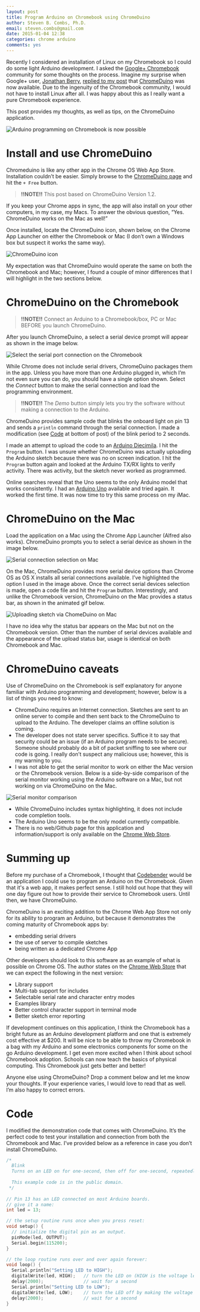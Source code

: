 ```yaml
---
layout: post
title: Program Arduino on Chromebook using ChromeDuino
author: Steven B. Combs, Ph.D.
email: steven.combs@gmail.com
date: 2015-01-04 12:38
categories: chrome arduino
comments: yes
---
```


Recently I considered an installation of Linux on my Chromebook so I could do some light Arduino development. I asked the [Google+ Chromebook](https://plus.google.com/communities/105678482604512626671) community for some thoughts on the process. Imagine my surprise when Google+ user, [Jonathan Berry](https://plus.google.com/102627348548612901975), [replied to my post](https://plus.google.com/118020098182159765872/posts/VMtHGSDRtze) that [ChromeDuino](http://goo.gl/tyXCNI) was now available. Due to the ingenuity of the Chromebook community, I would not have to install Linux after all. I was happy about this as I really want a pure Chromebook experience.

This post provides my thoughts, as well as tips, on the ChromeDuino application.

![Arduino programming on Chromebook is now possible](https://lh5.googleusercontent.com/-zy1Jd7vaAmU/VKmPqKpeGcI/AAAAAAABXgU/7bx0dDzxVNY/w640-h480-no/ardunio-chromebook.png)

# Install and use ChromeDuino
Chromeduino is like any other app in the Chrome OS Web App Store. Installation couldn’t be easier. Simply browse to the [ChromeDuino page](http://goo.gl/tyXCNI) and hit the `+ Free` button.

> **!!NOTE!!** This post based on ChromeDuino Version 1.2.

If you keep your Chrome apps in sync, the app will also install on your other computers, in my case, my Macs. To answer the obvious question, “Yes. ChromeDuino works on the Mac as well!”

Once installed, locate the ChromeDuino icon, shown below, on the Chrome App Launcher on either the Chromebook or Mac (I don’t own a Windows box but suspect it works the same way).

![ChromeDuino icon](https://lh4.googleusercontent.com/-2bWSbCm3_Gw/VKmPqIu-1aI/AAAAAAABXf8/luMNTTVMMNs/s145-no/chromeduino-logo.png)

My expectation was that ChromeDuino would operate the same on both the Chromebook and Mac; however, I found a couple of minor differences that I will highlight in the two sections below.

# ChromeDuino on the Chromebook

> **!!NOTE!!** Connect an Arduino to a Chromebook/box, PC or Mac BEFORE you launch ChromeDuino.

After you launch ChromeDuino, a select a serial device prompt will appear as shown in the image below.

![Select the serial port connection on the Chromebook](https://lh5.googleusercontent.com/-0lfDctG1ibY/VKmPq1tOLtI/AAAAAAABXgc/sh2FO8qXdC4/w935-h732-no/chromeduino-select-serial-chromebook.png)

While Chrome does not include serial drivers, ChromeDuino packages them in the app. Unless you have more than one Arduino plugged in, which I’m not even sure you can do, you should have a single option shown. Select the *Connect* button to make the serial connection and load the programming environment. 

> **!!NOTE!!** The *Demo* button simply lets you try the software without making a connection to the Arduino.

ChromeDuino provides sample code that blinks the onboard light on pin 13 and sends a `println` command through the serial connection. I made a modification (see [Code](#code) at bottom of post) of the blink period to 2 seconds.

I made an attempt to upload the code to an [Arduino Diecimila](http://arduino.cc/en/Main/ArduinoBoardDiecimila). I hit the `Program` button. I was unsure whether ChromeDuino was actually uploading the Arduino sketch because there was no on screen indication. I hit the `Program` button again and looked at the Arduino TX/RX lights to verify activity. There was activity, but the sketch never worked as programmed. 

Online searches reveal that the Uno seems to the only Arduino model that works consistently. I had an [Arduino Uno](http://www.amazon.com/gp/product/B006H06TVG/ref=as_li_ss_tl?ie=UTF8&camp=1789&creative=390957&creativeASIN=B006H06TVG&linkCode=as2&tag=bricinmypockb-20) available and tried again. It worked the first time. It was now time to try this same process on my iMac.

# ChromeDuino on the Mac
Load the application on a Mac using the Chrome App Launcher (Alfred also works). ChromeDuino prompts you to select a serial device as shown in the image below.

![Serial connection selection on Mac](https://lh6.googleusercontent.com/-tZ3-Mv9yuyQ/VKmPrOgvIPI/AAAAAAABXgg/MjoNLvyBZmM/w801-h722-no/chromeduino-select-serial-mac.png)

On the Mac, ChromeDuino provides more serial device options than Chrome OS as OS X installs all serial connections available. I’ve highlighted the option I used in the image above. Once the correct serial devices selection is made, open a code file and hit the `Program` button. Interestingly, and unlike the Chromebook version, ChromeDuino on the Mac provides a status bar, as shown in the animated gif below.

![Uploading sketch via ChomeDuino on Mac](https://lh4.googleusercontent.com/-ICck5syp85Y/VKmPr7M04pI/AAAAAAABXgk/6Jc8IB7IQcA/w640-h578-no/chromeduino-upload-sketch-mac.gif)

I have no idea why the status bar appears on the Mac but not on the Chromebook version. Other than the number of serial devices available and the appearance of the upload status bar, usage is identical on both Chromebook and Mac.

# ChromeDuino caveats
Use of ChromeDuino on the Chromebook is self explanatory for anyone familiar with Arduino programming and development; however, below is a list of things you need to know:

* ChromeDuino requires an Internet connection. Sketches are sent to an online server to compile and then sent back to the ChromeDuino to upload to the Arduino. The developer claims an offline solution is coming.
* The developer does not state server specifics. Suffice it to say that security could be an issue (if an Arduino program needs to be secure). Someone should probably do a bit of packet sniffing to see where our code is going. I really don’t suspect any malicious use; however, this is my warning to you.
* I was not able to get the serial monitor to work on either the Mac version or the Chromebook version. Below is a side-by-side comparison of the serial monitor working using the Arduino software on a Mac, but not working on via ChromeDuino on the Mac.

![Serial monitor comparison](https://lh3.googleusercontent.com/-U66Pa9Mrnlw/VKmPqee87tI/AAAAAAABXgQ/k_sHyM_aQ8Y/w1261-h605-no/arduino-chromeduino-serial-compare.png)

* While ChromeDuino includes syntax highlighting, it does not include code completion tools.
* The Arduino Uno seems to be the only model currently compatible.
* There is no web/Github page for this application and information/support is only available on the [Chrome Web Store](http://goo.gl/tyXCNI).

# Summing up
Before my purchase of a Chromebook, I thought that [Codebender](https://codebender.cc/) would be an application I could use to program an Arduino on the Chromebook. Given that it's a web app, it makes perfect sense. I still hold out hope that they will one day figure out how to provide their service to Chromebook users. Until then, we have ChromeDuino.

ChromeDuino is an exciting addition to the Chrome Web App Store not only for its ability to program an Arduino, but because it demonstrates the coming maturity of Chromebook apps by:

* embedding serial drivers
* the use of server to compile sketches
* being written as a dedicated Chrome App

Other developers should look to this software as an example of what is possible on Chrome OS. The author states on the [Chrome Web Store](http://goo.gl/tyXCNI) that we can expect the following in the next version:

- Library support
- Multi-tab support for includes
- Selectable serial rate and character entry modes
- Examples library
- Better control character support in terminal mode
- Better sketch error reporting

If development continues on this application, I think the Chromebook has a bright future as an Arduino development platform and one that is extremely cost effective at $200. It will be nice to be able to throw my Chromebook in a bag with my Arduino and some electronics components for some on the go Arduino development. I get even more excited when I think about school Chromebook adoption. Schools can now teach the basics of physical computing. This Chromebook just gets better and better!

Anyone else using ChromeDuino? Drop a comment below and let me know your thoughts. If your experience varies, I would love to read that as well. I’m also happy to correct errors.

# Code
I modified the demonstration code that comes with ChromeDuino. It’s the perfect code to test your installation and connection from both the Chromebook and Mac. I’ve provided below as a reference in case you don’t install ChromeDuino.

```c
/*
  Blink
  Turns on an LED on for one-second, then off for one-second, repeatedly.
 
  This example code is in the public domain.
 */
 
// Pin 13 has an LED connected on most Arduino boards.
// give it a name:
int led = 13;

// the setup routine runs once when you press reset:
void setup() {                
  // initialize the digital pin as an output.
  pinMode(led, OUTPUT); 
  Serial.begin(115200);
}

// the loop routine runs over and over again forever:
void loop() {
  Serial.println("Setting LED to HIGH");
  digitalWrite(led, HIGH);   // turn the LED on (HIGH is the voltage level)
  delay(2000);               // wait for a second
  Serial.println("Setting LED to LOW");
  digitalWrite(led, LOW);    // turn the LED off by making the voltage LOW
  delay(2000);               // wait for a second
}
```

